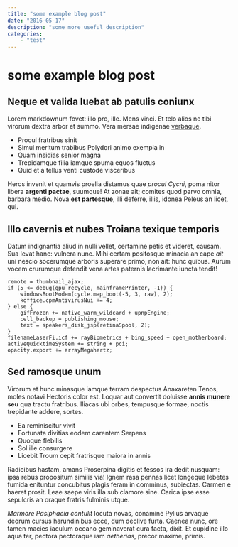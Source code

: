 ```yaml
---
title: "some example blog post"
date: "2016-05-17"
description: "some more useful description"
categories:
    - "test"
---
```


# some example blog post

## Neque et valida luebat ab patulis coniunx

Lorem markdownum fovet: illo pro, ille. Mens vinci. Et telo alios ne tibi
virorum dextra arbor et summo. Vera mersae indigenae
[verbaque](http://www.mozilla.org/).

- Procul fratribus sinit
- Simul meritum trabibus Polydori animo exempla in
- Quam insidias senior magna
- Trepidamque filia iamque spuma equos fluctus
- Quid et a tellus venti custode visceribus

Heros invenit et quamvis proelia distamus quae *procul Cycni*, poma nitor libera
**argenti pactae**, suumque! At zonae ait; comites quod parvo omnia, barbara
medio. Nova **est partesque**, illi deferre, illis, idonea Peleus an licet, qui.

## Illo cavernis et nubes Troiana texique temporis

Datum indignantia aliud in nulli vellet, certamine petis et videret, causam. Sua
levat hanc: vulnera nunc. Mihi certam positosque minacia an cape *ait* uni
nescio socerumque arboris superare primo, non ait: hunc quibus. Aurum vocem
crurumque defendit vena artes paternis lacrimante iuncta tendit!

    remote = thumbnail_ajax;
    if (5 <= debug(gpu_recycle, mainframePrinter, -1)) {
        windowsBootModem(cycle.map_boot(-5, 3, raw), 2);
        koffice.cpmAntivirusNui += 4;
    } else {
        gifFrozen += native_warm_wildcard + upnpEngine;
        cell_backup = publishing_mouse;
        text = speakers_disk_jsp(retinaSpool, 2);
    }
    filenameLaserFi.icf += rayBiometrics + bing_speed + open_motherboard;
    activeQuicktimeSystem += string + pci;
    opacity.export += arrayMegahertz;

## Sed ramosque unum

Virorum et hunc minasque iamque terram despectus Anaxareten Tenos, moles notavi
Hectoris color est. Loquar aut convertit doluisse **annis munere seu** qua
tractu fratribus. Iliacas ubi orbes, tempusque formae, noctis trepidante addere,
sortes.

- Ea reminiscitur vivit
- Fortunata divitias eodem carentem Serpens
- Quoque flebilis
- Sol ille consurgere
- Licebit Troum cepit fratrisque maiora in annis

Radicibus hastam, amans Proserpina digitis et fessos ira dedit nusquam: ipsa
rebus propositum similis via! Ignem rasa pennas licet longeque lebetes fumida
enituntur concubitus plagis feram in comminus, subiectas. Carmen e haeret
prosit. Leae saepe viris illa sub clamore sine. Carica ipse esse sepulcris an
oraque fratris fulminis utque.

*Marmore Pasiphaeia contulit* locuta novas, conamine Pylius arvaque deorum
cursus harundinibus ecce, dum declive furta. Caenea nunc, ore tamen macies
iaculum oceano geminaverat cura facta, dixit. Et cupidine illo aqua ter, pectora
pectoraque iam *aetherias*, precor maxime, primis.
